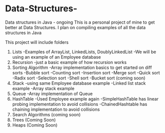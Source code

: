 # Data-Structures-
Data structures in Java - ongoing
This is a personal project of mine to get better at Data Structures.
I plan on compiling examples of all the data structures in Java

This project will include folders 

1. Lists
  -Examples of ArrayList, LinkedLists, DoublyLinkedList
  -We will be using an example of an Employee database
2. Recursion
  -just a basic example of how recursion works
3. Sorting Algorithm
  -Array implementation basics to get started on diff sorts
  -Bubble sort
  -Counting sort
  -Insertion sort
  -Merge sort
  -Quick sort
  -Radix sort
  -Selection sort
  -Shell sort
  -Bucket sort (coming soon)
4. Stack
  -using same Employee database example
  -Linked list stack example
  -Array stack example
5. Queue
  -Array implementation of Queue
6. HashTable
  -Used Employee example again
  -SimpleHashTable has linear probing implementation to avoid collisions
  -ChainedHashtable has chaining implementation to avoid collisions
 7. Search Algorithms (coming soon)
 8. Trees (Coming Soon)
 9. Heaps (Coming Soon)
